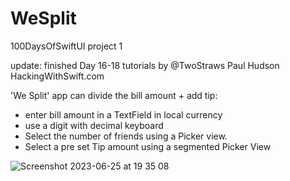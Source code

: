 # WeSplit
 100DaysOfSwiftUI project 1

update: finished Day 16-18  tutorials by @TwoStraws Paul Hudson
HackingWithSwift.com

'We Split' app can divide the bill amount + add tip:
- enter bill amount in a TextField in local currency
- use a digit with decimal keyboard
- Select the number of friends using a Picker view.
- Select a pre set Tip amount using a segmented 
   Picker View
  
![Screenshot 2023-06-25 at 19 35 08](https://github.com/Yannemal/WeSplit/assets/56878180/94ab4a6b-75d5-4808-b50d-a745127a097b)
